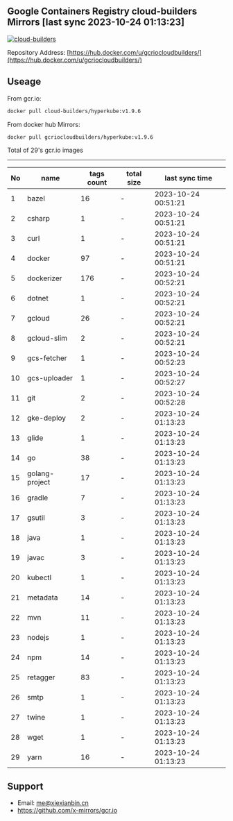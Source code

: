Google Containers Registry cloud-builders Mirrors [last sync 2023-10-24 01:13:23]
-------

[![cloud-builders](https://github.com/x-mirrors/gcr.io/actions/workflows/gcr.io-cloud-builders.yml/badge.svg?branch=main)](https://github.com/x-mirrors/gcr.io/actions/workflows/gcr.io-cloud-builders.yml)

Repository Address: [https://hub.docker.com/u/gcriocloudbuilders/](https://hub.docker.com/u/gcriocloudbuilders/)

Useage
-------

From gcr.io:
```bash
docker pull cloud-builders/hyperkube:v1.9.6
```

From docker hub Mirrors:
```bash
docker pull gcriocloudbuilders/hyperkube:v1.9.6
```

Total of 29's gcr.io images

-------

| No  | name | tags count | total size | last sync time |
| --- | ----- | ---------- | ---------- | -------------- |
| 1 | bazel | 16 | - | 2023-10-24 00:51:21 |
| 2 | csharp | 1 | - | 2023-10-24 00:51:21 |
| 3 | curl | 1 | - | 2023-10-24 00:51:21 |
| 4 | docker | 97 | - | 2023-10-24 00:51:21 |
| 5 | dockerizer | 176 | - | 2023-10-24 00:52:21 |
| 6 | dotnet | 1 | - | 2023-10-24 00:52:21 |
| 7 | gcloud | 26 | - | 2023-10-24 00:52:21 |
| 8 | gcloud-slim | 2 | - | 2023-10-24 00:52:21 |
| 9 | gcs-fetcher | 1 | - | 2023-10-24 00:52:23 |
| 10 | gcs-uploader | 1 | - | 2023-10-24 00:52:27 |
| 11 | git | 2 | - | 2023-10-24 00:52:28 |
| 12 | gke-deploy | 2 | - | 2023-10-24 01:13:23 |
| 13 | glide | 1 | - | 2023-10-24 01:13:23 |
| 14 | go | 38 | - | 2023-10-24 01:13:23 |
| 15 | golang-project | 17 | - | 2023-10-24 01:13:23 |
| 16 | gradle | 7 | - | 2023-10-24 01:13:23 |
| 17 | gsutil | 3 | - | 2023-10-24 01:13:23 |
| 18 | java | 1 | - | 2023-10-24 01:13:23 |
| 19 | javac | 3 | - | 2023-10-24 01:13:23 |
| 20 | kubectl | 1 | - | 2023-10-24 01:13:23 |
| 21 | metadata | 14 | - | 2023-10-24 01:13:23 |
| 22 | mvn | 11 | - | 2023-10-24 01:13:23 |
| 23 | nodejs | 1 | - | 2023-10-24 01:13:23 |
| 24 | npm | 14 | - | 2023-10-24 01:13:23 |
| 25 | retagger | 83 | - | 2023-10-24 01:13:23 |
| 26 | smtp | 1 | - | 2023-10-24 01:13:23 |
| 27 | twine | 1 | - | 2023-10-24 01:13:23 |
| 28 | wget | 1 | - | 2023-10-24 01:13:23 |
| 29 | yarn | 16 | - | 2023-10-24 01:13:23 |

Support
-------

- Email: me@xiexianbin.cn
- https://github.com/x-mirrors/gcr.io